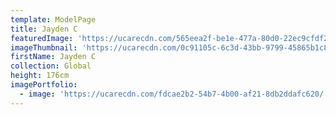 ```yaml
---
template: ModelPage
title: Jayden C
featuredImage: 'https://ucarecdn.com/565eea2f-be1e-477a-80d0-22ec9cfdf2e9/'
imageThumbnail: 'https://ucarecdn.com/0c91105c-6c3d-43bb-9799-45865b1c8e43/'
firstName: Jayden C
collection: Global
height: 176cm
imagePortfolio:
  - image: 'https://ucarecdn.com/fdcae2b2-54b7-4b00-af21-8db2ddafc620/'
---
```



